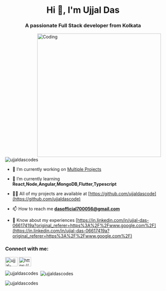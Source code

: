 <h1 align="center">Hi 👋, I'm Ujjal Das</h1>
<h3 align="center">A passionate Full Stack developer from Kolkata</h3>
<img align="right" alt="Coding" width="400" src="https://c.tenor.com/GfSX-u7VGM4AAAAC/coding.gif">

<p align="left"> <img src="https://komarev.com/ghpvc/?username=ujjaldascodes&label=Profile%20views&color=0e75b6&style=flat" alt="ujjaldascodes" /> </p>

- 🔭 I’m currently working on [Multiple Projects](https://github.com/ujjaltech)

- 🌱 I’m currently learning **React,Node,Angular,MongoDB,Flutter,Typescript**

- 👨‍💻 All of my projects are available at [https://github.com/ujjaldascode](https://github.com/ujjaldascode)

- 📫 How to reach me **dasofficial700056@gmail.com**

- 📄 Know about my experiences [https://in.linkedin.com/in/ujjal-das-06617419a?original_referer=https%3A%2F%2Fwww.google.com%2F](https://in.linkedin.com/in/ujjal-das-06617419a?original_referer=https%3A%2F%2Fwww.google.com%2F)

<h3 align="left">Connect with me:</h3>
<p align="left">
<a href="https://linkedin.com/in/ujjal-das-06617419a" target="blank"><img align="center" src="https://raw.githubusercontent.com/rahuldkjain/github-profile-readme-generator/master/src/images/icons/Social/linked-in-alt.svg" alt="ujjal-das-06617419a" height="30" width="40" /></a>
<a href="https://www.hackerrank.com/https://www.hackerrank.com/dasofficial70001?hr_r=1" target="blank"><img align="center" src="https://raw.githubusercontent.com/rahuldkjain/github-profile-readme-generator/master/src/images/icons/Social/hackerrank.svg" alt="https://www.hackerrank.com/dasofficial70001?hr_r=1" height="30" width="40" /></a>
</p>

<p><img align="left" src="https://github-readme-stats.vercel.app/api/top-langs?username=ujjaldascodes&show_icons=true&locale=en&layout=compact" alt="ujjaldascodes" /></p>

<p>&nbsp;<img align="center" src="https://github-readme-stats.vercel.app/api?username=ujjaldascodes&show_icons=true&locale=en" alt="ujjaldascodes" /></p>

<p><img align="center" src="https://github-readme-streak-stats.herokuapp.com/?user=ujjaldascodes&" alt="ujjaldascodes" /></p>
